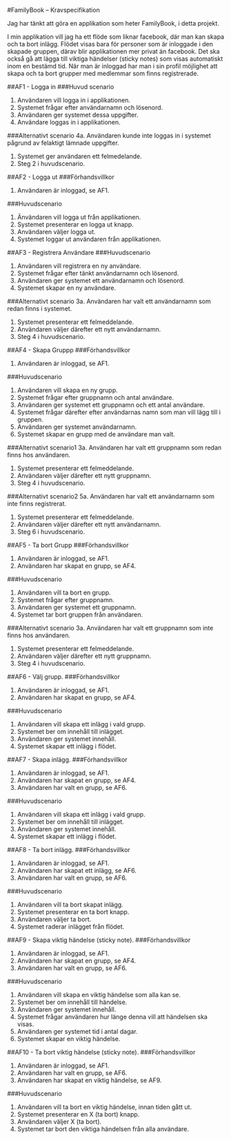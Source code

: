 #FamilyBook – Kravspecifikation 

Jag har tänkt att göra en applikation som heter FamilyBook, i detta projekt.

I min applikation vill jag ha ett flöde som liknar facebook, där man kan skapa och ta bort inlägg.
Flödet visas bara för personer som är inloggade i den skapade gruppen, därav blir applikationen mer privat än facebook.
Det ska också gå att lägga till viktiga händelser (sticky notes) som visas automatiskt inom en bestämd tid. 
När man är inloggad har man i sin profil möjlighet att skapa och ta bort grupper med medlemmar som finns registrerade. 


##AF1 - Logga in 
###Huvud scenario
1. Användaren vill logga in i applikationen.
2. Systemet frågar efter användarnamn och lösenord.
3. Användaren ger systemet dessa uppgifter.
4. Användare loggas in i applikationen.

###Alternativt scenario
4a. Användaren kunde inte loggas in i systemet pågrund av felaktigt lämnade uppgifter.
  1. Systemet ger användaren ett felmedelande.
  2. Steg 2 i huvudscenario. 
  
##AF2 - Logga ut
###Förhandsvillkor
1. Användaren är inloggad, se AF1.

###Huvudscenario
1. Änvändaren vill logga ut från applikationen. 
2. Systemet presenterar en logga ut knapp.
3. Användaren väljer logga ut. 
4. Systemet loggar ut användaren från applikationen.

##AF3 - Registrera Användare
###Huvudscenario
1. Användaren vill registrera en ny användare. 
2. Systemet frågar efter tänkt användarnamn och lösenord.
3. Användaren ger systemet ett användarnamn och lösenord.
4. Systemet skapar en ny användare.

###Alternativt scenario
3a. Användaren har valt ett användarnamn som redan finns i systemet.
  1. Systemet presenterar ett felmeddelande.
  2. Användaren väljer därefter ett nytt användarnamn.
  3. Steg 4 i huvudscenario. 
  
##AF4 - Skapa Gruppp
###Förhandsvillkor
1. Användaren är inloggad, se AF1.

###Huvudscenario
1. Användaren vill skapa en ny grupp.  
2. Systemet frågar efter gruppnamn och antal användare. 
3. Användaren ger systemet ett gruppnamn och ett antal användare.
4. Systemet frågar därefter efter användarnas namn som man vill lägg till i gruppen.
5. Användaren ger systemet användarnamn. 
6. Systemet skapar en grupp med de användare man valt. 

###Alternativt scenario1
3a. Användaren har valt ett gruppnamn som redan finns hos användaren. 
  1. Systemet presenterar ett felmeddelande.
  2. Användaren väljer därefter ett nytt gruppnamn.
  3. Steg 4 i huvudscenario. 
  
###Alternativt scenario2
5a. Användaren har valt ett användarnamn som inte finns registrerat. 
  1. Systemet presenterar ett felmeddelande.
  2. Användaren väljer därefter ett nytt användarnamn.
  3. Steg 6 i huvudscenario. 
  
##AF5 - Ta bort Grupp
###Förhandsvillkor
1. Användaren är inloggad, se AF1.
2. Användaren har skapat en grupp, se AF4.

###Huvudscenario
1. Användaren vill ta bort en grupp.  
2. Systemet frågar efter gruppnamn. 
3. Användaren ger systemet ett gruppnamn.
4. Systemet tar bort gruppen från användaren.

###Alternativt scenario
3a. Användaren har valt ett gruppnamn som inte finns hos användaren. 
  1. Systemet presenterar ett felmeddelande.
  2. Användaren väljer därefter ett nytt gruppnamn.
  3. Steg 4 i huvudscenario. 
  
##AF6 - Välj grupp.
###Förhandsvillkor
1. Användaren är inloggad, se AF1.
2. Användaren har skapat en grupp, se AF4.

###Huvudscenario
1. Användaren vill skapa ett inlägg i vald grupp.
2. Systemet ber om innehåll till inlägget.
3. Användaren ger systemet innehåll.
4. Systemet skapar ett inlägg i flödet. 

##AF7 - Skapa inlägg.
###Förhandsvillkor
1. Användaren är inloggad, se AF1.
2. Användaren har skapat en grupp, se AF4.
3. Användaren har valt en grupp, se AF6.

###Huvudscenario
1. Användaren vill skapa ett inlägg i vald grupp.
2. Systemet ber om innehåll till inlägget.
3. Användaren ger systemet innehåll.
4. Systemet skapar ett inlägg i flödet. 

##AF8 - Ta bort inlägg.
###Förhandsvillkor
1. Användaren är inloggad, se AF1.
2. Användaren har skapat ett inlägg, se AF6.
3. Användaren har valt en grupp, se AF6.

###Huvudscenario
1. Användaren vill ta bort skapat inlägg.
2. Systemet presenterar en ta bort knapp. 
3. Användaren väljer ta bort.
4. Systemet raderar inlägget från flödet.

 
##AF9 - Skapa viktig händelse (sticky note).
###Förhandsvillkor
1. Användaren är inloggad, se AF1.
2. Användaren har skapat en grupp, se AF4.
3. Användaren har valt en grupp, se AF6.

###Huvudscenario
1. Användaren vill skapa en viktig händelse som alla kan se. 
2. Systemet ber om innehåll till händelse.
3. Användaren ger systemet innehåll.
4. Systemet frågar användaren hur länge denna vill att händelsen ska visas.
5. Användaren ger systemet tid i antal dagar.
6. Systemet skapar en viktig händelse.

##AF10 - Ta bort viktig händelse (sticky note). 
###Förhandsvillkor
1. Användaren är inloggad, se AF1.
3. Användaren har valt en grupp, se AF6.
2. Användaren har skapat en viktig händelse, se AF9.

###Huvudscenario
1. Användaren vill ta bort en viktig händelse, innan tiden gått ut.
2. Systemet presenterar en X (ta bort) knapp. 
3. Användaren väljer X (ta bort).
4. Systemet tar bort den viktiga händelsen från alla användare.





